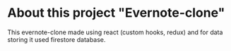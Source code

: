 # About this project "Evernote-clone"

This evernote-clone made using react (custom hooks, redux) and for data storing it used firestore database.
